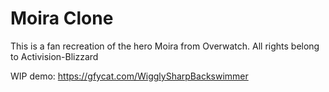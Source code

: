 # Moira Clone

This is a fan recreation of the hero Moira from Overwatch. All rights belong to Activision-Blizzard

WIP demo: https://gfycat.com/WigglySharpBackswimmer
